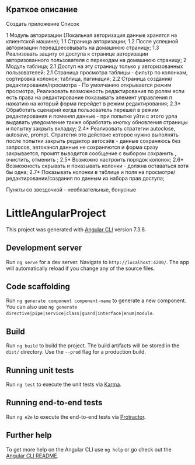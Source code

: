 ## Краткое описание

Создать приложение Список

1 Модуль авторизации (Локальная авторизация данные хранятся на клиентской машине);
1.1 Страница авторизации;
1.2 После успешной авторизации переадресовывать на домашнюю страницу;
1.3 Реализовать защиту от доступа к странице авторизации авторизованного пользователя с переходам на домашнюю страницу;
2 Модуль таблица;
2.1 Доступ на эту страницу только у авторизованных пользователей;
2.1 Страница просмотра таблицы - фильтр по колонкам, сортировка колонок; таблица, пагинация;
2.2 Страница создания/редактирования/просмотра - По умолчанию открывается режим просмотра, Реализовать возможность редактирования по ролям если есть права на редактирование показывать элемент управления п нажатию на который форма перейдет в режим редактирования;
2.3* Обработать сценарий когда пользователь перешел в режим редактирования и поменял данные - при попытке уйти с этого урла выдавать уведомление также обработать кнопку обновления страницы и попытку закрыть вкладку;
2.4* Реализовать стратегии autoclose, autosave, prompt. Стратегия это действие которое нужно выполнять после попытки закрыть редактор автосэйв - данные сохраняюсь без запросов,  автокэнсл данные не сохраняются и форма сразу закрывается, промпт выводится сообщение с выбором сохранить , очистить, отменить ;
2.5* Возможно настроить порядок колонок;
2.6* Возможность скрывать и показывать колонки - должна оставаться хотя бы одна;
2.7* Показывать колонки в таблице  и поля на просмотре/редактировании/создания по данным из набора прав доступа;

Пункты со звездочкой - необязательные, бонусные


# LittleAngularProject

This project was generated with [Angular CLI](https://github.com/angular/angular-cli) version 7.3.8.

## Development server

Run `ng serve` for a dev server. Navigate to `http://localhost:4200/`. The app will automatically reload if you change any of the source files.

## Code scaffolding

Run `ng generate component component-name` to generate a new component. You can also use `ng generate directive|pipe|service|class|guard|interface|enum|module`.

## Build

Run `ng build` to build the project. The build artifacts will be stored in the `dist/` directory. Use the `--prod` flag for a production build.

## Running unit tests

Run `ng test` to execute the unit tests via [Karma](https://karma-runner.github.io).

## Running end-to-end tests

Run `ng e2e` to execute the end-to-end tests via [Protractor](http://www.protractortest.org/).

## Further help

To get more help on the Angular CLI use `ng help` or go check out the [Angular CLI README](https://github.com/angular/angular-cli/blob/master/README.md).
